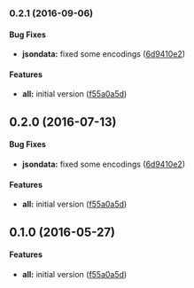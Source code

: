 ### 0.2.1 (2016-09-06)


#### Bug Fixes

* **jsondata:** fixed some encodings ([6d9410e2](https://github.com/aurelia-ui-toolkits/aurelia-syncfusion-bridge.git/commit/6d9410e2ff6b794bf7562818115261804419a497))


#### Features

* **all:** initial version ([f55a0a5d](https://github.com/aurelia-ui-toolkits/aurelia-syncfusion-bridge.git/commit/f55a0a5d5fd3f3a5e3375eb005b549cf90c3750b))


## 0.2.0 (2016-07-13)


#### Bug Fixes

* **jsondata:** fixed some encodings ([6d9410e2](https://github.com/aurelia-ui-toolkits/aurelia-syncfusion-bridge.git/commit/6d9410e2ff6b794bf7562818115261804419a497))


#### Features

* **all:** initial version ([f55a0a5d](https://github.com/aurelia-ui-toolkits/aurelia-syncfusion-bridge.git/commit/f55a0a5d5fd3f3a5e3375eb005b549cf90c3750b))


## 0.1.0 (2016-05-27)


#### Features

* **all:** initial version ([f55a0a5d](https://github.com/aurelia-ui-toolkits/aurelia-syncfusion-bridge.git/commit/f55a0a5d5fd3f3a5e3375eb005b549cf90c3750b))

